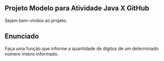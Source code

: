 ## Projeto Modelo para Atividade Java X GitHub

Sejam bem-vindos ao projeto.

## Enunciado

Faça uma função que informe a quantidade de dígitos de um determinado número inteiro informado.